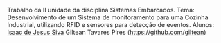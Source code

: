 Trabalho da II unidade da disciplina Sistemas Embarcados.
Tema: Desenvolvimento de um Sistema de monitoramento para uma Cozinha Industrial, utilizando RFID e sensores para detecção de eventos.
Alunos: [Isaac de Jesus Siva](https://github.com/Deaple)
        Giltean Tavares Pires (https://github.com/giltean)
